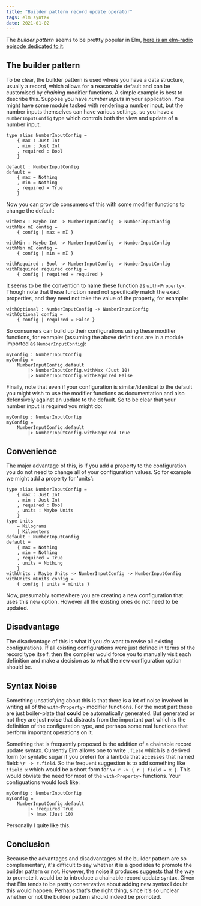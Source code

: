 ```yaml
---
title: "Builder pattern record update operator"
tags: elm syntax 
date: 2021-01-02
---
```



The *builder pattern* seems to be prettty popular in Elm, [here is an elm-radio episode dedicated to it](https://elm-radio.com/episode/builder-pattern/). 

## The builder pattern

To be clear, the builder pattern is used where you have a data structure, usually a record, which allows for a
reasonable default and can be customised by *chaining* modifier functions. A simple example is best to describe this. Suppose you have *number inputs* in your application. You might have some module tasked with rendering a number input, but the number inputs themselves can have various settings, so you have a `NumberInputConfig` type which controls both the view and update of a number input.

```
type alias NumberInputConfig =
    { max : Just Int
    , min : Just Int
    , required : Bool
    }

default : NumberInputConfig
default =
    { max = Nothing
    , min = Nothing
    , required = True
    }
```

Now you can provide consumers of this with some modifier functions to change the default:
```
withMax : Maybe Int -> NumberInputConfig -> NumberInputConfig
withMax mI config =
    { config | max = mI }

withMin : Maybe Int -> NumberInputConfig -> NumberInputConfig
withMin mI config =
    { config | min = mI }

withRequired : Bool -> NumberInputConfig -> NumberInputConfig
withRequired required config =
    { config | required = required }
```

It seems to be the convention to name these function as `with<Property>`. Though note that these function need not specifically match the exact properties, and they need not take the value of the property, for example:

```
withOptional : NumberInputConfig -> NumberInputConfig
withOptional config =
    { config | required = False }
```

So consumers can build up their configurations using these modifier functions, for example: (assuming the above definitions are in a module imported as `NumberInputConfig`):
```
myConfig : NumberInputConfig
myConfig =
    NumberInputConfig.default
        |> NumberInputConfig.withMax (Just 10)
        |> NumberInputConfig.withRequired False
```

Finally, note that even if your configuration is similar/identical to the default you might wish to use the modifier functions as documentation and also defensively against an update to the default. So to be clear that your number input is required you might do:

```
myConfig : NumberInputConfig
myConfig =
    NumberInputConfig.default
        |> NumberInputConfig.withRequired True
```



## Convenience

The major advantage of this, is if you add a property to the configuration you do not need to change all of your configuration values. So for example we might add a property for 'units':

```
type alias NumberInputConfig =
    { max : Just Int
    , min : Just Int
    , required : Bool
    , units : Maybe Units
    }
type Units
    = Kilograms
    | Kilometers
default : NumberInputConfig
default =
    { max = Nothing
    , min = Nothing
    , required = True
    , units = Nothing
    }
withUnits : Maybe Units -> NumberInputConfig -> NumberInputConfig
withUnits mUnits config =
    { config | units = mUnits }
```

Now, presumably somewhere you are creating a new configuration that uses this new option. However all the existing ones do not need to be updated.

## Disadvantage

The disadvantage of this is what if you *do* want to revise all existing configurations. If all existing configurations were just defined in terms of the record type itself, then the compiler would force you to manually visit each definition and make a decision as to what the new configuration option should be.


## Syntax Noise

Something unsatisfying about this is that there is a lot of noise involved in writing all of the `with<Property>` modifier functions. For the most part these are just boiler-plate that **could** be automatically generated. But generated or not they are just **noise** that distracts from the important part which is the definition of the configuration type, and perhaps some real functions that perform important operations on it.

Something that is frequently proposed is the addition of a chainable record update syntax. Currently Elm allows one to write `.field` which is a derived form (or syntatic sugar if you prefer) for a lambda that accesses that named field: `\r -> r.field`. So the frequent suggestion is to add something like `!field x` which would be a short form for `\x r -> { r | field = x }`. This would obviate the need for most of the `with<Property>` functions.
Your configuations would look like:


```
myConfig : NumberInputConfig
myConfig =
    NumberInputConfig.default
        |> !required True
        |> !max (Just 10)
```

Personally I quite like this.

## Conclusion

Because the advantages and disadvantages of the builder pattern are so complementary, it's difficult to say whether it is a good idea to promote the builder pattern or not. However, the noise it produces suggests that the way to promote it would be to introduce a chainable record update syntax. Given that Elm tends to be pretty conservative about adding new syntax I doubt this would happen. Perhaps that's the right thing, since it's so unclear whether or not the  builder pattern should indeed be promoted.




